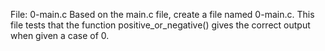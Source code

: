 File: 0-main.c Based on the main.c file, create a file named 0-main.c. This file tests that the function positive_or_negative() gives the correct output when given a case of 0.